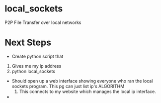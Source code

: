 # local_sockets
P2P File Transfer over local networks

# Next Steps
* Create python script that
 1. Gives me my ip address
 2. python local_sockets
  * Should open up a web interface showing everyone who ran the local sockets program. This pg can just list ip's
      ALGORITHM
       1. This connects to my website which manages the local ip interface. 
  * 


